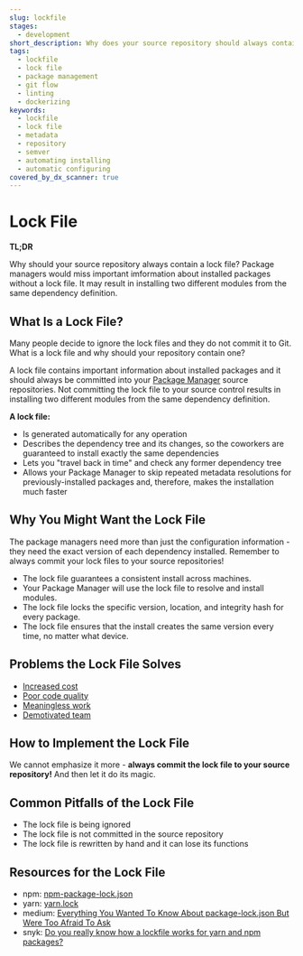 ```yaml
---
slug: lockfile
stages:
  - development
short_description: Why does your source repository should always contain a lock file? The package managers would miss important imformation about installed packages without a lock file. It may result to installing two different modules from the same dependency definition.
tags:
  - lockfile
  - lock file
  - package management
  - git flow
  - linting
  - dockerizing
keywords:
  - lockfile
  - lock file
  - metadata
  - repository
  - semver
  - automating installing
  - automatic configuring
covered_by_dx_scanner: true
---
```


# Lock File

**TL;DR**

Why should your source repository always contain a lock file? Package managers would miss important imformation about installed packages without a lock file. It may result in installing two different modules from the same dependency definition.

## What Is a Lock File?

Many people decide to ignore the lock files and they do not commit it to Git. What is a lock file and why should your repository contain one?

A lock file contains important information about installed packages and it should always be committed into your [Package Manager](/practices/package-management) source repositories. Not committing the lock file to your source control results in installing two different modules from the same dependency definition.

**A lock file:**

- Is generated automatically for any operation
- Describes the dependency tree and its changes, so the coworkers are guaranteed to install exactly the same dependencies
- Lets you "travel back in time" and check any former dependency tree
- Allows your Package Manager to skip repeated metadata resolutions for previously-installed packages and, therefore, makes the installation much faster

## Why You Might Want the Lock File

The package managers need more than just the configuration information - they need the exact version of each dependency installed. Remember to always commit your lock files to your source repositories!

- The lock file guarantees a consistent install across machines.
- Your Package Manager will use the lock file to resolve and install modules.
- The lock file locks the specific version, location, and integrity hash for every package.
- The lock file ensures that the install creates the same version every time, no matter what device.

## Problems the Lock File Solves

- [Increased cost](/problems/increased-cost)
- [Poor code quality](/problems/poor-code-quality)
- [Meaningless work](/problems/meaningless-work)
- [Demotivated team](/problems/demotivated-team)

## How to Implement the Lock File

We cannot emphasize it more - **always commit the lock file to your source repository!** And then let it do its magic.

## Common Pitfalls of the Lock File

- The lock file is being ignored
- The lock file is not committed in the source repository
- The lock file is rewritten by hand and it can lose its functions

## Resources for the Lock File

- npm: [npm-package-lock.json](https://docs.npmjs.com/files/package-lock.json)
- yarn: [yarn.lock](https://yarnpkg.com/lang/en/docs/yarn-lock/)
- medium: [Everything You Wanted To Know About package-lock.json But Were Too Afraid To Ask](https://medium.com/coinmonks/everything-you-wanted-to-know-about-package-lock-json-b81911aa8ab8)
- snyk: [Do you really know how a lockfile works for yarn and npm packages?](https://snyk.io/blog/making-sense-of-package-lock-files-in-the-npm-ecosystem/)
